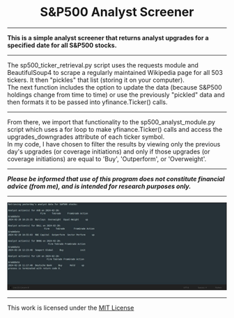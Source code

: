 <h1 align="center"><b>S&P500 Analyst Screener</b></h1>

---

<b>This is a simple analyst screener that returns analyst upgrades for a specified date for all S&P500 stocks.</b>

---

The sp500_ticker_retrieval.py script uses the requests module and BeautifulSoup4 to scrape a regularly maintained Wikipedia page for all 503 tickers. It then "pickles" that list (storing it on your computer).  
The next function includes the option to update the data (because S&P500 holdings change from time to time) or use the previously "pickled" data and then formats it to be passed into yfinance.Ticker() calls.

---

From there, we import that functionality to the sp500_analyst_module.py script which uses a for loop to make yfinance.Ticker() calls and access the upgrades_downgrades attribute of each ticker symbol.  
In my code, I have chosen to filter the results by viewing only the previous day's upgrades (or coverage initiations) and only if those upgrades (or coverage initiations) are equal to 'Buy', 'Outperform', or 'Overweight'.

---

<b>*Please be informed that use of this program does not constitute financial advice (from me), and is intended for research purposes only.*</b>

---

<div style="text-align:center;">
    <img src="https://github.com/csirick2020/Analyst_Screener/blob/main/resources/Analyst_Screener.S%26P500.jpg" alt="JPG of program output...">
</div>

---

This work is licensed under the [MIT License](https://github.com/csirick2020/Analyst_Screener/blob/main/LICENSE)

